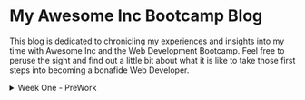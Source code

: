 # My Awesome Inc Bootcamp Blog

This blog is dedicated to chronicling my experiences and insights into my time with Awesome Inc and the Web Development Bootcamp. Feel free to peruse the sight and find out a little bit about what it is like to take those first steps into becoming a bonafide Web Developer.

<details><summary>Week One - PreWork</summary>

##Week One - PreWork

Whew! What a week. 